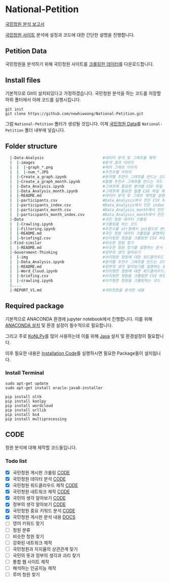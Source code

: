<h1>  National-Petition </h1>

[국민청원 분석 보고서](https://github.com/newhiwoong/National-Petition/blob/master/REPORT_V1.md)


[국민청원 사이트](https://www1.president.go.kr/petitions) 분석에 설정과 코드에 대한 간단한 설명을 진행합니다.

## Petition Data
국민청원을 분석하기 위해 국민청원 사이트를 [크롤링한 데이터](https://www.dropbox.com/s/4q5neb9ngdhfg8y/petition_data_all.csv?dl=0)를 다운로드합니다.

## Install files
 기본적으로 Git이 설치되있다고 가정하겠습니다. 국민청원 분석을 하는 코드를 저장할 하위 폴터에서 아래 코드를 실행시킵니다.

```
git init
git clone https://github.com/newhiwoong/National-Petition.git
```

 그럼 `National-Petition` 폴터가 생성될 것입니다. 이제 [국민청원 Data](https://www.dropbox.com/s/4q5neb9ngdhfg8y/petition_data_all.csv?dl=0)를 `National-Petition` 폴더 내부에 넣습니다.
 
## Folder structure
``` bash
  |-Data-Analysis                          #데이터 분석 및 그래프를 제작
  |  |-images                              #분석 결과 이미지
  |  |  |-graph_*.png                      #여러 그래프 이미지
  |  |  |-num_*.JPG                        #추천수별 이미지
  |  |-Create_a_graph.ipynb                #분야별 추천수 그래프를 만드는 코드
  |  |-Create_a_graph_month.ipynb          #월별 추천수 그래프를 만드는 코드
  |  |-Data_Analysis.ipynb                 #그래프에 필요한 분야별 CSV 파일 제작
  |  |-Data_Analysis_month.ipynb           #그래프에 필요한 월별 CSV 파일 제작
  |  |-README.md                           #데이터 분석 및 그래프 제작을 설명하는 문서
  |  |-participants.csv                    #Data_Analysis에서 만든 CSV 파일
  |  |-participants_index.csv              #Data_Analysis에서 만든 index가 추가 된 CSV 파일
  |  |-participants_month.csv              #Data_Analysis_month에서 만든 CSV 파일
  |  |-participants_month_index.csv        #Data_Analysis_month에서 만든 index가 추가 된 CSV 파일
  |-Data                                   #국민 청원 데이터 크롤링
  |  |-Crawling.ipynb                      #크롤링을 하는 코드
  |  |-Filtering.ipynb                     #추천수를 str형에서 int형으로 변환하는 코드
  |  |-README.md                           #국민 청원 데이터 크롤링을 설명하는 문서
  |  |-briefing2.csv                       #브리핑한 청원을 크롤링한 CSV 파일
  |-Find-similar                           #비슷한 청원 찾기
  |  |-README.md                           #비슷한 청원 찾기를 설명하는 문서
  |-Government-Thinking                    #정부의 생각 알아보기
  |  |-img                                 #브리핑한 청원에 대한 워드클라우드 이미지들
  |  |-Data_Analysis.ipynb                 #분야별 추천수 그래프를 만드는 코드
  |  |-README.md                           #정부의 생각 알아보기를 설명하는 문서
  |  |-Word_Cloud.ipynb                    #브리핑한 청원에 대한 워드클라우드를 만드는 코드
  |  |-briefing.csv                        #브리핑한 청원을 크롤링한 CSV 파일
  |  |-crawling.ipynb                      #브리핑한 청원을 크롤링하는 코드
  |....
  |-REPORT_V1.md                           #국민청원을 분석한 내용
```

## Required package
기본적으로 ANACONDA 환경에 jupyter notebook에서 진행합니다. 이를 위해 [ANACONDA 설치](https://www.anaconda.com/download/) 및 환경 설정이 필수적으로 필요합니다.

그리고 주로 [KoNLPy](http://konlpy.org/en/latest/)를 많이 사용하는데 이를 위해 [Java](https://www.java.com/ko/download/) 설치 및 환경설정이 필요합니다. 

이후 필요한 내용은 [Installation Code](https://github.com/newhiwoong/National-Petition/blob/master/installation_code.ipynb)를 실행하시면 필요한 Package들이 설치됩니다.

### Install Terminal 
```
sudo apt-get update
sudo apt-get install oracle-java8-installer

pip install nltk
pip install konlpy
pip install wordcloud
pip install urllib
pip install bs4
pip install multiprocessing
```

## CODE
청원 분석에 대해 제작할 코드들입니다.

### Todo list

- [x] 국민청원 게시판 크롤링 [CODE](https://github.com/newhiwoong/National-Petition/tree/master/Data)
- [x] 국민청원 데이터 분석 [CODE](https://github.com/newhiwoong/National-Petition/tree/master/Data-Analysis)
- [x] 국민청원 워드클라우드 제작 [CODE](https://github.com/newhiwoong/National-Petition/tree/master/Word-Cloud)
- [x] 국민청원 네트워크 제작 [CODE](https://github.com/newhiwoong/National-Petition/tree/master/Network)
- [x] 국민의 생각 알아보기 [CODE](https://github.com/newhiwoong/National-Petition/tree/master/National--Thinking)
- [x] 정부의 생각 알아보기 [CODE](https://github.com/newhiwoong/National-Petition/tree/master/Government-Thinking)
- [x] 국민청원 중요 키워드 분석 [CODE](https://github.com/newhiwoong/National-Petition/tree/master/Important-Keywords)
- [x] 국민청원 게시판 분석 내용 [DOCS](https://github.com/newhiwoong/National-Petition)
- [ ] 영어 키워드 찾기 
- [ ] 청원 분류
- [ ] 비슷한 청원 찾기
- [ ] 강화된 네트워크 제작
- [ ] 국민청원과 지지율의 상관관계 찾기
- [ ] 국민의 뜻과 정부의 생각과 괴리 찾기
- [ ] 통합 웹 사이트 제작
- [ ] 해석하는 인공지능 제작
- [ ] 루머 청원 찾기 